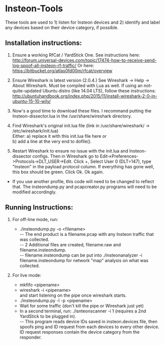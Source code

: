 # Insteon-Tools

These tools are used to 1) listen for Insteon devices and 2) identify and label any devices based on their device category, if possible.

## Installation instructions:
1) Ensure a working RfCat / YardStick One. See instructions here: http://forum.universal-devices.com/topic/17474-how-to-receive-send-log-spoof-all-insteon-rf-traffic/ 
Or here: https://bitbucket.org/atlas0fd00m/rfcat/overview

2) Ensure Wireshark is latest version (2.0.4.) See Wireshark -> Help -> About Wireshark. Must be compiled with Lua as well. If using an not-quite-updated Ubuntu distro (like 14.04 LTS), follow these instructions: http://ubuntuhandbook.org/index.php/2015/11/install-wireshark-2-0-in-ubuntu-15-10-wily/

3) Now's a good time to download these files. I recommand putting the Insteon-dissector.lua in the /usr/share/wireshark directory. 

4) Find Wireshark's original init.lua file (link in /usr/share/wireshark/ -> /etc/wireshark/init.lua)<br> 
   Either: a) replace it with this init.lua file here or <br>
           b) add a line at the very end to dofile(<path to Insteon-dissector.lua>).<br>
           
5) Restart Wireshark to ensure no issue with the init.lua and Insteon-dissector configs. Then in Wireshark go to  Edit->Preferences->Protocols->DLT_USER->Edit. Click +, Select User 0 (DLT=147), type "Insteon" in the payload protocol column. If everything has gone well, this box should be green. Click Ok. Ok again.<br>
- If you use another profile, this code will need to be changed to reflect that. The insteondump.py and pcapcreator.py       programs will need to be modified accordingly.

## Running Instructions:
1) For off-line mode, run:<br>
     - ./insteondump.py -o \<filename\>  <br>
     -- The end product is a filename.pcap with any Insteon traffic that was collected.<br>
     -- 2 Additional files are created, filename.raw and filename.insteondump. <br>
     -- filename.insteondump can be put into ./insteonanalyzer -i filename.insteondump for network "map" analysis on what     was collected.

2) For live mode:<br>
     - mkfifo \<pipename\><br>
     - wireshark -i \<pipename\><br> and start listening on the pipe once wireshark starts.
     - ./insteondump.py -l -p \<pipename\><br>
     - Wait for some traffic (don't kill the pipe or Wireshark just yet)<br>
     - In a second terminal, run: ./isnteonscanner -i 1 (requires a 2nd YardStick to be plugged in). <br>
        -- This program reads device IDs saved in insteon.devices file, then spoofs ping and ID request from each devices     to every other device. ID request responses contain the device category from the responder.

